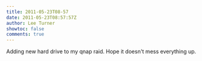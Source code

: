 ```yaml
---
title: 2011-05-23T08-57
date: 2011-05-23T08:57:57Z
author: Lee Turner
showtoc: false
comments: true
---
```


Adding new hard drive to my qnap raid.  Hope it doesn't mess everything up.

